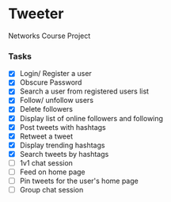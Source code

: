 # Tweeter
Networks Course Project


### Tasks
- [x] Login/ Register a user
- [x] Obscure Password
- [x] Search a user from registered users list
- [x] Follow/ unfollow users
- [x] Delete followers
- [x] Display list of online followers and following
- [x] Post tweets with hashtags
- [x] Retweet a tweet
- [x] Display trending hashtags
- [x] Search tweets by hashtags
- [ ] 1v1 chat session
- [ ] Feed on home page
- [ ] Pin tweets for the user's home page
- [ ] Group chat session
